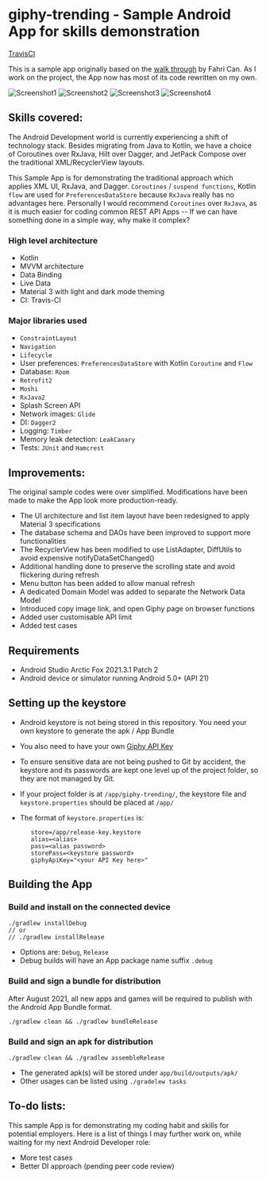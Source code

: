 # giphy-trending - Sample Android App for skills demonstration

[TravisCI](https://app.travis-ci.com/ryanwong-uk/giphy-trending.svg?branch=master)

This is a sample app originally based on
the [walk through](https://medium.com/codex/android-tutorial-part-1-using-room-with-rxjava-2-dagger-2-kotlin-and-mvvm-f8a54f77d3fa)
by Fahri Can. As I work on the project, the App now has most of its code rewritten on my own.

![Screenshot1](screenshots/screen0.png) ![Screenshot2](screenshots/screen1.png)
![Screenshot3](screenshots/screen2.png) ![Screenshot4](screenshots/screen3.png)

## Skills covered:

The Android Development world is currently experiencing a shift of technology stack. Besides
migrating from Java to Kotlin, we have a choice of Coroutines over RxJava, Hilt over Dagger, and
JetPack Compose over the traditional XML/RecyclerView layouts.

This Sample App is for demonstrating the traditional approach which applies XML UI, RxJava, and
Dagger. `Coroutines` / `suspend functions`, Kotlin `flow` are used for `PreferencesDataStore`
because `RxJava` really has no advantages here. Personally I would recommend `Coroutines`
over `RxJava`, as it is much easier for coding common REST API Apps -- If we can have something done
in a simple way, why make it complex?

### High level architecture

* Kotlin
* MVVM architecture
* Data Binding
* Live Data
* Material 3 with light and dark mode theming
* CI: Travis-CI

### Major libraries used

* `ConstraintLayout`
* `Navigation`
* `Lifecycle`
* User preferences: `PreferencesDataStore` with Kotlin `Coroutine` and `Flow`
* Database: `Room`
* `Retrofit2`
* `Moshi`
* `RxJava2`
* Splash Screen API
* Network images: `Glide`
* DI: `Dagger2`
* Logging: `Timber`
* Memory leak detection: `LeakCanary`
* Tests: `JUnit` and `Hamcrest`

## Improvements:

The original sample codes were over simplified. Modifications have been made to make the App look
more production-ready.

* The UI architecture and list item layout have been redesigned to apply Material 3 specifications
* The database schema and DAOs have been improved to support more functionalities
* The RecyclerView has been modified to use ListAdapter, DiffUtils to avoid expensive
  notifyDataSetChanged()
* Additional handling done to preserve the scrolling state and avoid flickering during refresh
* Menu button has been added to allow manual refresh
* A dedicated Domain Model was added to separate the Network Data Model
* Introduced copy image link, and open Giphy page on browser functions
* Added user customisable API limit
* Added test cases

## Requirements

* Android Studio Arctic Fox 2021.3.1 Patch 2
* Android device or simulator running Android 5.0+ (API 21)

## Setting up the keystore

* Android keystore is not being stored in this repository. You need your own keystore to generate
  the apk / App Bundle

* You also need to have your own [Giphy API Key](https://developers.giphy.com/)

* To ensure sensitive data are not being pushed to Git by accident, the keystore and its passwords
  are kept one level up of the project folder, so they are not managed by Git.

* If your project folder is at `/app/giphy-trending/`, the keystore file and `keystore.properties`
  should be placed at `/app/`

* The format of `keystore.properties` is:
  ```
     store=/app/release-key.keystore
     alias=<alias>
     pass=<alias password>
     storePass=<keystore password>
     giphyApiKey="<your API Key here>"
  ```

## Building the App

### Build and install on the connected device

   ```
   ./gradlew installDebug
   // or
   // ./gradlew installRelease
   ```

* Options are: `Debug`, `Release`
* Debug builds will have an App package name suffix `.debug`

### Build and sign a bundle for distribution

After August 2021, all new apps and games will be required to publish with the Android App Bundle
format.

   ```
   ./gradlew clean && ./gradlew bundleRelease
   ```

### Build and sign an apk for distribution

   ```
   ./gradlew clean && ./gradlew assembleRelease
   ```

* The generated apk(s) will be stored under `app/build/outputs/apk/`
* Other usages can be listed using `./gradelew tasks`

## To-do lists:

This sample App is for demonstrating my coding habit and skills for potential employers. Here is a
list of things I may further work on, while waiting for my next Android Developer role:

* More test cases
* Better DI approach (pending peer code review)
